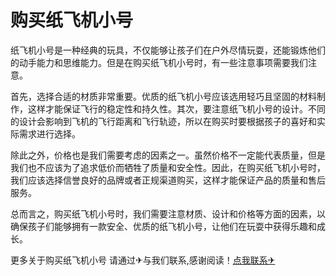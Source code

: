 # 购买纸飞机小号

纸飞机小号是一种经典的玩具，不仅能够让孩子们在户外尽情玩耍，还能锻炼他们的动手能力和思维能力。但是在购买纸飞机小号时，有一些注意事项需要我们注意。

首先，选择合适的材质非常重要。优质的纸飞机小号应该选用轻巧且坚固的材料制作，这样才能保证飞行的稳定性和持久性。其次，要注意纸飞机小号的设计。不同的设计会影响到飞机的飞行距离和飞行轨迹，所以在购买时要根据孩子的喜好和实际需求进行选择。

除此之外，价格也是我们需要考虑的因素之一。虽然价格不一定能代表质量，但是我们也不应该为了追求低价而牺牲了质量和安全性。因此，在购买纸飞机小号时，我们应该选择信誉良好的品牌或者正规渠道购买，这样才能保证产品的质量和售后服务。

总而言之，购买纸飞机小号时，我们需要注意材质、设计和价格等方面的因素，以确保孩子们能够拥有一款安全、优质的纸飞机小号，让他们在玩耍中获得乐趣和成长。

更多关于购买纸飞机小号 请通过✈与我们联系,感谢阅读！[点我联系✈](https://home.G208.com)